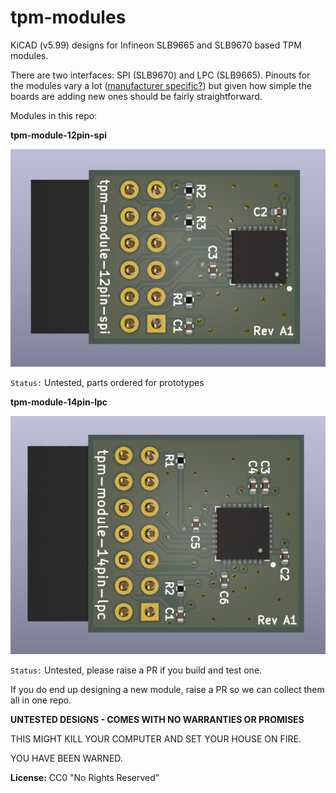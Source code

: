 # tpm-modules

KiCAD (v5.99) designs for Infineon SLB9665 and SLB9670 based TPM modules.

There are two interfaces: SPI (SLB9670) and LPC (SLB9665). Pinouts for the modules vary a lot ([manufacturer specific?](https://superuser.com/a/1537838)) but given how simple the boards are adding new ones should be fairly straightforward. 

Modules in this repo:

**tpm-module-12pin-spi**

![tpm-module-12pin-spi](https://raw.githubusercontent.com/electrolama/tpm-modules/main/tpm-module-12pin-spi/board-render.png)

`Status:` Untested, parts ordered for prototypes

**tpm-module-14pin-lpc**

![tpm-module-14pin-lpc](https://raw.githubusercontent.com/electrolama/tpm-modules/main/tpm-module-14pin-lpc/board-render.png)

`Status:` Untested, please raise a PR if you build and test one.

If you do end up designing a new module, raise a PR so we can collect them all in one repo.

**UNTESTED DESIGNS - COMES WITH NO WARRANTIES OR PROMISES**

THIS MIGHT KILL YOUR COMPUTER AND SET YOUR HOUSE ON FIRE.

YOU HAVE BEEN WARNED.

**License:** CC0 "No Rights Reserved"